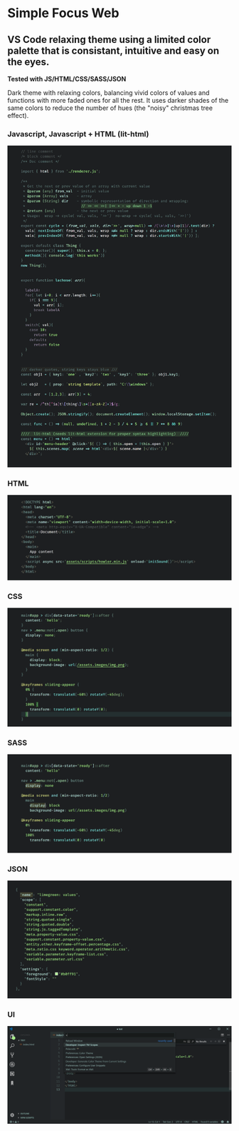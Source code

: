 
# Simple Focus Web

## VS Code relaxing theme using a limited color palette that is consistant, intuitive and easy on the eyes.

**Tested with JS/HTML/CSS/SASS/JSON**

Dark theme with relaxing colors, balancing vivid colors of values and functions with more faded ones for all the rest. It uses darker shades of the same colors to reduce the number of hues (the "noisy" christmas tree effect).


### Javascript, Javascript + HTML (lit-html)

![js screenshot](./screenshots/preview-js.png)

### HTML

![html screenshot](./screenshots/preview-html.png)

### CSS

![css screenshot](./screenshots/preview-css.png)

### SASS

![sass screenshot](./screenshots/preview-sass.png)

### JSON

![json screenshot](./screenshots/preview-json.png)

### UI

![json screenshot](./screenshots/preview-UI.png)